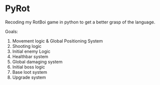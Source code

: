 # PyRot
Recoding my RotBoi game in python to get a better grasp of the language.

Goals:

1. Movement logic & Global Positioning System
2. Shooting logic
3. Initial enemy Logic
4. Healthbar system
5. Global damaging system
6. Initial boss logic
7. Base loot system
8. Upgrade system
